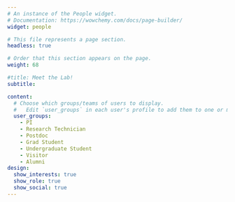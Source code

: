 ```yaml
---
# An instance of the People widget.
# Documentation: https://wowchemy.com/docs/page-builder/
widget: people

# This file represents a page section.
headless: true

# Order that this section appears on the page.
weight: 68

#title: Meet the Lab!
subtitle:

content:
  # Choose which groups/teams of users to display.
  #   Edit `user_groups` in each user's profile to add them to one or more of these groups.
  user_groups:
    - PI
    - Research Technician
    - Postdoc
    - Grad Student
    - Undergraduate Student
    - Visitor
    - Alumni
design:
  show_interests: true
  show_role: true
  show_social: true
---
```

